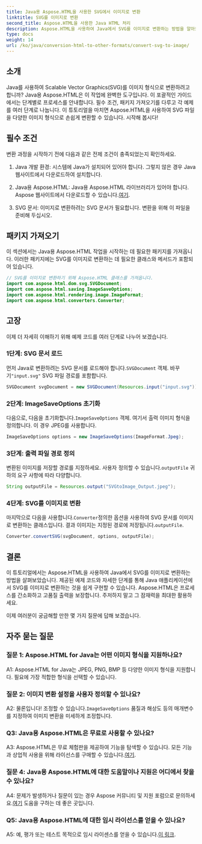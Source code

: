 ```yaml
---
title: Java용 Aspose.HTML을 사용한 SVG에서 이미지로 변환
linktitle: SVG를 이미지로 변환
second_title: Aspose.HTML을 사용한 Java HTML 처리
description: Aspose.HTML을 사용하여 Java에서 SVG를 이미지로 변환하는 방법을 알아보세요. 고품질 출력을 위한 포괄적인 가이드입니다.
type: docs
weight: 14
url: /ko/java/conversion-html-to-other-formats/convert-svg-to-image/
---
```

## 소개

Java를 사용하여 Scalable Vector Graphics(SVG)를 이미지 형식으로 변환하려고 합니까? Java용 Aspose.HTML은 이 작업에 완벽한 도구입니다. 이 포괄적인 가이드에서는 단계별로 프로세스를 안내합니다. 필수 조건, 패키지 가져오기를 다루고 각 예제를 여러 단계로 나눕니다. 이 튜토리얼을 마치면 Aspose.HTML을 사용하여 SVG 파일을 다양한 이미지 형식으로 손쉽게 변환할 수 있습니다. 시작해 봅시다!

## 필수 조건

변환 과정을 시작하기 전에 다음과 같은 전제 조건이 충족되었는지 확인하세요.

1. Java 개발 환경: 시스템에 Java가 설치되어 있어야 합니다. 그렇지 않은 경우 Java 웹사이트에서 다운로드하여 설치합니다.

2.  Java용 Aspose.HTML: Java용 Aspose.HTML 라이브러리가 있어야 합니다. Aspose 웹사이트에서 다운로드할 수 있습니다.[여기](https://releases.aspose.com/html/java/).

3. SVG 문서: 이미지로 변환하려는 SVG 문서가 필요합니다. 변환을 위해 이 파일을 준비해 두십시오.

## 패키지 가져오기

이 섹션에서는 Java용 Aspose.HTML 작업을 시작하는 데 필요한 패키지를 가져옵니다. 이러한 패키지에는 SVG를 이미지로 변환하는 데 필요한 클래스와 메서드가 포함되어 있습니다.

```java
// SVG를 이미지로 변환하기 위해 Aspose.HTML 클래스를 가져옵니다.
import com.aspose.html.dom.svg.SVGDocument;
import com.aspose.html.saving.ImageSaveOptions;
import com.aspose.html.rendering.image.ImageFormat;
import com.aspose.html.converters.Converter;
```

## 고장 

이제 더 자세히 이해하기 위해 예제 코드를 여러 단계로 나누어 보겠습니다.

### 1단계: SVG 문서 로드

 먼저 Java로 변환하려는 SVG 문서를 로드해야 합니다.`SVGDocument` 객체. 바꾸기`"input.svg"` SVG 파일 경로를 포함합니다.

```java
SVGDocument svgDocument = new SVGDocument(Resources.input("input.svg"));
```

### 2단계: ImageSaveOptions 초기화

 다음으로, 다음을 초기화합니다.`ImageSaveOptions` 객체. 여기서 출력 이미지 형식을 정의합니다. 이 경우 JPEG를 사용합니다.

```java
ImageSaveOptions options = new ImageSaveOptions(ImageFormat.Jpeg);
```

### 3단계: 출력 파일 경로 정의

 변환된 이미지를 저장할 경로를 지정하세요. 사용자 정의할 수 있습니다.`outputFile` 귀하의 요구 사항에 따라 다양합니다.

```java
String outputFile = Resources.output("SVGtoImage_Output.jpeg");
```

### 4단계: SVG를 이미지로 변환

 마지막으로 다음을 사용합니다.`Converter`정의한 옵션을 사용하여 SVG 문서를 이미지로 변환하는 클래스입니다. 결과 이미지는 지정된 경로에 저장됩니다.`outputFile`.

```java
Converter.convertSVG(svgDocument, options, outputFile);
```

## 결론

이 튜토리얼에서는 Aspose.HTML을 사용하여 Java에서 SVG를 이미지로 변환하는 방법을 살펴보았습니다. 제공된 예제 코드와 자세한 단계를 통해 Java 애플리케이션에서 SVG를 이미지로 변환하는 것을 쉽게 구현할 수 있습니다. Aspose.HTML은 프로세스를 간소화하고 고품질 출력을 보장합니다. 주저하지 말고 그 잠재력을 최대한 활용하세요.

이제 여러분이 궁금해할 만한 몇 가지 질문에 답해 보겠습니다.

## 자주 묻는 질문

### 질문 1: Aspose.HTML for Java는 어떤 이미지 형식을 지원하나요?

A1: Aspose.HTML for Java는 JPEG, PNG, BMP 등 다양한 이미지 형식을 지원합니다. 필요에 가장 적합한 형식을 선택할 수 있습니다.

### 질문 2: 이미지 변환 설정을 사용자 정의할 수 있나요?

 A2: 물론입니다! 조정할 수 있습니다.`ImageSaveOptions` 품질과 해상도 등의 매개변수를 지정하여 이미지 변환을 미세하게 조정합니다.

### Q3: Java용 Aspose.HTML은 무료로 사용할 수 있나요?

A3: Aspose.HTML은 무료 체험판을 제공하여 기능을 탐색할 수 있습니다. 모든 기능과 상업적 사용을 위해 라이선스를 구매할 수 있습니다.[여기](https://purchase.aspose.com/buy).

### 질문 4: Java용 Aspose.HTML에 대한 도움말이나 지원은 어디에서 찾을 수 있나요?

 A4: 문제가 발생하거나 질문이 있는 경우 Aspose 커뮤니티 및 지원 포럼으로 문의하세요.[여기](https://forum.aspose.com/) 도움을 구하는 데 좋은 곳입니다.

### Q5: Java용 Aspose.HTML에 대한 임시 라이선스를 얻을 수 있나요?

 A5: 예, 평가 또는 테스트 목적으로 임시 라이센스를 얻을 수 있습니다.[이 링크](https://purchase.aspose.com/temporary-license/).